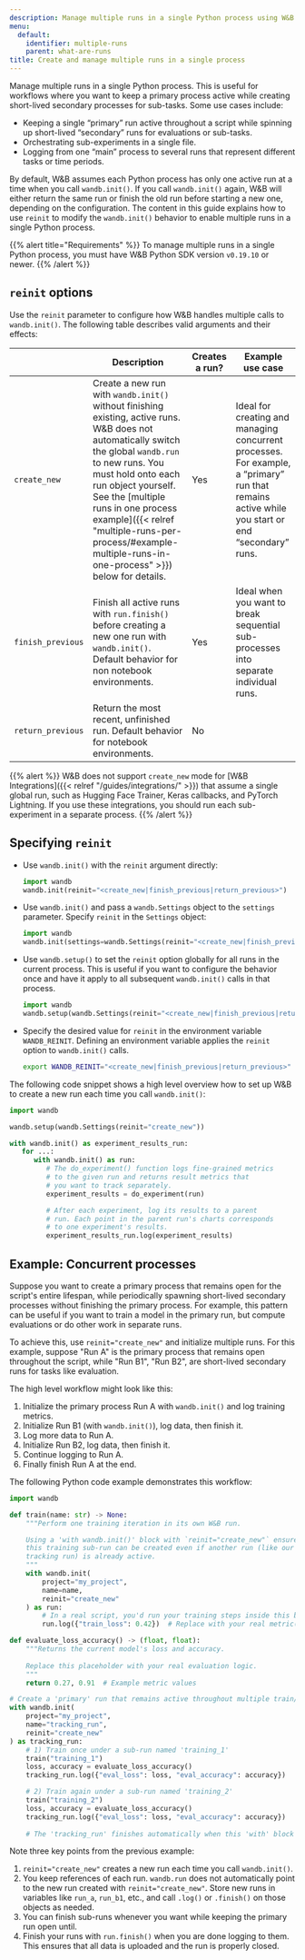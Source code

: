 ```yaml
---
description: Manage multiple runs in a single Python process using W&B’s reinit functionality
menu:
  default:
    identifier: multiple-runs
    parent: what-are-runs
title: Create and manage multiple runs in a single process
---
```


Manage multiple runs in a single Python process. This is useful for workflows where you want to keep a primary process active while creating short-lived secondary processes for sub-tasks. Some use cases include:

- Keeping a single “primary” run active throughout a script while spinning up short-lived “secondary” runs for evaluations or sub-tasks.  
- Orchestrating sub-experiments in a single file.  
- Logging from one “main” process to several runs that represent different tasks or time periods.

By default, W&B assumes each Python process has only one active run at a time when you call `wandb.init()`. If you call `wandb.init()` again, W&B will either return the same run or finish the old run before starting a new one, depending on the configuration. The content in this guide explains how to use `reinit` to modify the `wandb.init()` behavior to enable multiple runs in a single Python process.

{{% alert title="Requirements" %}}
To manage multiple runs in a single Python process, you must have W&B Python SDK version `v0.19.10` or newer.
{{% /alert  %}}

## `reinit` options

Use the `reinit` parameter to configure how W&B handles multiple calls to `wandb.init()`. The following table describes valid arguments and their effects:

| | Description | Creates a run? | Example use case |
|----------------|----------------|----------------| -----------------|
| `create_new` |Create a new run with `wandb.init()` without finishing existing, active runs. W&B does not automatically switch the global `wandb.run` to new runs. You must hold onto each run object yourself. See the [multiple runs in one process example]({{< relref "multiple-runs-per-process/#example-multiple-runs-in-one-process" >}}) below for details.  | Yes |  Ideal for creating and managing concurrent processes. For example, a “primary” run that remains active while you start or end “secondary” runs.|
| `finish_previous` | Finish all active runs with `run.finish()` before creating a new one run with `wandb.init()`. Default behavior for non notebook environments. | Yes | Ideal when you want to break sequential sub-processes into separate individual runs. |
| `return_previous` |  Return the most recent, unfinished run. Default behavior for notebook environments. | No | |

{{% alert  %}}
W&B does not support `create_new` mode for [W&B Integrations]({{< relref "/guides/integrations/" >}}) that assume a single global run, such as Hugging Face Trainer, Keras callbacks, and PyTorch Lightning. If you use these integrations, you should run each sub-experiment in a separate process.
{{% /alert %}}

## Specifying `reinit`

<!-- There are several ways to create and manage multiple runs in a single Python process: -->

- Use `wandb.init()` with the `reinit` argument directly:
   ```python
   import wandb
   wandb.init(reinit="<create_new|finish_previous|return_previous>")
   ```
- Use `wandb.init()` and pass a `wandb.Settings` object to the `settings` parameter. Specify `reinit` in the `Settings` object:

   ```python
   import wandb
   wandb.init(settings=wandb.Settings(reinit="<create_new|finish_previous|return_previous>"))
   ```

- Use `wandb.setup()` to set the `reinit` option globally for all runs in the current process. This is useful if you want to configure the behavior once and have it apply to all subsequent `wandb.init()` calls in that process.

   ```python
   import wandb
   wandb.setup(wandb.Settings(reinit="<create_new|finish_previous|return_previous>"))
   ```

- Specify the desired value for `reinit` in the environment variable `WANDB_REINIT`. Defining an environment variable applies the `reinit` option to `wandb.init()` calls.

   ```bash
   export WANDB_REINIT="<create_new|finish_previous|return_previous>"
   ```

The following code snippet shows a high level overview how to set up W&B to create a new run each time you call `wandb.init()`:

```python
import wandb

wandb.setup(wandb.Settings(reinit="create_new"))

with wandb.init() as experiment_results_run:
   for ...:
      with wandb.init() as run:
         # The do_experiment() function logs fine-grained metrics
         # to the given run and returns result metrics that
         # you want to track separately.
         experiment_results = do_experiment(run)

         # After each experiment, log its results to a parent
         # run. Each point in the parent run's charts corresponds
         # to one experiment's results.
         experiment_results_run.log(experiment_results)
```

## Example: Concurrent processes

Suppose you want to create a primary process that remains open for the script's entire lifespan, while periodically spawning short-lived secondary processes without finishing the primary process. For example, this pattern can be useful if you want to train a model in the primary run, but compute evaluations or do other work in separate runs.

To achieve this, use `reinit="create_new"` and initialize multiple runs. For this example, suppose "Run A" is the primary process that remains open throughout the script, while "Run B1", "Run B2", are short-lived secondary runs for tasks like evaluation. 

The high level workflow might look like this:

1. Initialize the primary process Run A with `wandb.init()` and log training metrics.  
2. Initialize Run B1 (with `wandb.init()`), log data, then finish it.  
3. Log more data to Run A.  
4. Initialize Run B2, log data, then finish it.  
5. Continue logging to Run A.  
6. Finally finish Run A at the end.

The following Python code example demonstrates this workflow:

```python
import wandb

def train(name: str) -> None:
    """Perform one training iteration in its own W&B run.

    Using a 'with wandb.init()' block with `reinit="create_new"` ensures that
    this training sub-run can be created even if another run (like our primary
    tracking run) is already active.
    """
    with wandb.init(
        project="my_project",
        name=name,
        reinit="create_new"
    ) as run:
        # In a real script, you'd run your training steps inside this block.
        run.log({"train_loss": 0.42})  # Replace with your real metric(s)

def evaluate_loss_accuracy() -> (float, float):
    """Returns the current model's loss and accuracy.
    
    Replace this placeholder with your real evaluation logic.
    """
    return 0.27, 0.91  # Example metric values

# Create a 'primary' run that remains active throughout multiple train/eval steps.
with wandb.init(
    project="my_project",
    name="tracking_run",
    reinit="create_new"
) as tracking_run:
    # 1) Train once under a sub-run named 'training_1'
    train("training_1")
    loss, accuracy = evaluate_loss_accuracy()
    tracking_run.log({"eval_loss": loss, "eval_accuracy": accuracy})

    # 2) Train again under a sub-run named 'training_2'
    train("training_2")
    loss, accuracy = evaluate_loss_accuracy()
    tracking_run.log({"eval_loss": loss, "eval_accuracy": accuracy})
    
    # The 'tracking_run' finishes automatically when this 'with' block ends.
```

Note three key points from the previous example:

1. `reinit="create_new"` creates a new run each time you call `wandb.init()`.
2. You keep references of each run. `wandb.run` does not automatically point to the new run created with `reinit="create_new"`. Store new runs in variables like `run_a`, `run_b1`, etc., and call `.log()` or `.finish()` on those objects as needed.
3. You can finish sub-runs whenever you want while keeping the primary run open until.
4. Finish your runs with `run.finish()` when you are done logging to them. This ensures that all data is uploaded and the run is properly closed.


